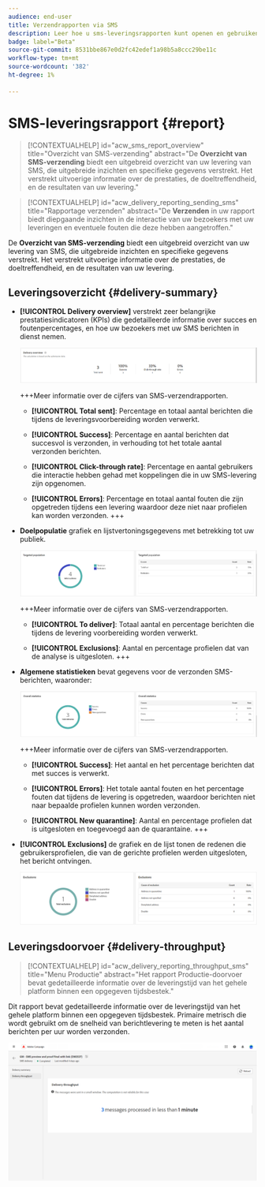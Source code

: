 ```yaml
---
audience: end-user
title: Verzendrapporten via SMS
description: Leer hoe u sms-leveringsrapporten kunt openen en gebruiken
badge: label="Beta"
source-git-commit: 8531bbe867e0d2fc42edef1a98b5a8ccc29be11c
workflow-type: tm+mt
source-wordcount: '382'
ht-degree: 1%

---
```


# SMS-leveringsrapport {#report}

>[!CONTEXTUALHELP]
>id="acw_sms_report_overview"
>title="Overzicht van SMS-verzending"
>abstract="De **Overzicht van SMS-verzending** biedt een uitgebreid overzicht van uw levering van SMS, die uitgebreide inzichten en specifieke gegevens verstrekt. Het verstrekt uitvoerige informatie over de prestaties, de doeltreffendheid, en de resultaten van uw levering."

>[!CONTEXTUALHELP]
>id="acw_delivery_reporting_sending_sms"
>title="Rapportage verzenden"
>abstract="De **Verzenden** in uw rapport biedt diepgaande inzichten in de interactie van uw bezoekers met uw leveringen en eventuele fouten die deze hebben aangetroffen."

De **Overzicht van SMS-verzending** biedt een uitgebreid overzicht van uw levering van SMS, die uitgebreide inzichten en specifieke gegevens verstrekt. Het verstrekt uitvoerige informatie over de prestaties, de doeltreffendheid, en de resultaten van uw levering.

## Leveringsoverzicht {#delivery-summary}

* **[!UICONTROL Delivery overview]** verstrekt zeer belangrijke prestatiesindicatoren (KPIs) die gedetailleerde informatie over succes en foutenpercentages, en hoe uw bezoekers met uw SMS berichten in dienst nemen.

  ![](assets/reporting_sms_3.png)

  +++Meer informatie over de cijfers van SMS-verzendrapporten.

   * **[!UICONTROL Total sent]**: Percentage en totaal aantal berichten die tijdens de leveringsvoorbereiding worden verwerkt.

   * **[!UICONTROL Success]**: Percentage en aantal berichten dat succesvol is verzonden, in verhouding tot het totale aantal verzonden berichten.

   * **[!UICONTROL Click-through rate]**: Percentage en aantal gebruikers die interactie hebben gehad met koppelingen die in uw SMS-levering zijn opgenomen.

   * **[!UICONTROL Errors]**: Percentage en totaal aantal fouten die zijn opgetreden tijdens een levering waardoor deze niet naar profielen kan worden verzonden.
+++

* **Doelpopulatie** grafiek en lijstvertoningsgegevens met betrekking tot uw publiek.

  ![](assets/reporting_sms_4.png)

  +++Meer informatie over de cijfers van SMS-verzendrapporten.

   * **[!UICONTROL To deliver]**: Totaal aantal en percentage berichten die tijdens de levering voorbereiding worden verwerkt.

   * **[!UICONTROL Exclusions]**: Aantal en percentage profielen dat van de analyse is uitgesloten.
+++


* **Algemene statistieken** bevat gegevens voor de verzonden SMS-berichten, waaronder:

  ![](assets/reporting_sms_5.png)

  +++Meer informatie over de cijfers van SMS-verzendrapporten.

   * **[!UICONTROL Success]**: Het aantal en het percentage berichten dat met succes is verwerkt.

   * **[!UICONTROL Errors]**: Het totale aantal fouten en het percentage fouten dat tijdens de levering is opgetreden, waardoor berichten niet naar bepaalde profielen kunnen worden verzonden.

   * **[!UICONTROL New quarantine]**: Aantal en percentage profielen dat is uitgesloten en toegevoegd aan de quarantaine.
+++

* **[!UICONTROL Exclusions]** de grafiek en de lijst tonen de redenen die gebruikersprofielen, die van de gerichte profielen werden uitgesloten, het bericht ontvingen.

  ![](assets/reporting_sms_6.png)

## Leveringsdoorvoer {#delivery-throughput}

>[!CONTEXTUALHELP]
>id="acw_delivery_reporting_throughput_sms"
>title="Menu Productie"
>abstract="Het rapport Productie-doorvoer bevat gedetailleerde informatie over de leveringstijd van het gehele platform binnen een opgegeven tijdsbestek."

Dit rapport bevat gedetailleerde informatie over de leveringstijd van het gehele platform binnen een opgegeven tijdsbestek. Primaire metrisch die wordt gebruikt om de snelheid van berichtlevering te meten is het aantal berichten per uur worden verzonden.

![](assets/reporting_sms_2.png)


